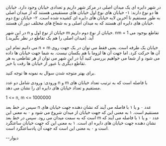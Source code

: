 در شهر دایره ای یک میدان اصلی در مرکز شهر داریم و تعدادی خیابان وجود دارد. خیابان ها دو نوع دارند:
۱- خیابان های نوع اول خیابان های مستقیمی هستند که از میدان اصلی به طور مستقیم تا آخرین لایه خیابان های دایره ای کشیده شده است.
۲- خیابان نوع دوم خیابان های دایره ای هستند که به میدان اصلی و به شعاع های مختلف دور آن هستند.

در این شهر n خیابان از نوع اول و m خیابان از نوع دوم داریم. nm + 1 تقاطع بوجود می آید. (میدان اصلی را هم یک تقاطع در نظر بگیرید.)

می دانیم تمام این n + m خیابان یک طرفه است. یعنی فقط می توان در یک جهت روی آن ها حرکت کرد. اما جهت آن ها لزوما با هم یکسان نیست. به شما جهت خیابان ها داده می شود و از شما می خواهیم بررسی کنید آیا در این شهر می توان از هر تقاطعی به هر تقاطع دیگری با عبور از خیابان ها رفت یا خیر.

برای بهتر متوجه شدن سوال به نمونه ها توجه کنید.

ورودی:
ورودی شامل دو عدد n و m با فاصله است که به ترتیب تعداد خیابان های مستقیم و تعداد خیابان های دایره ای را نشان می دهد.

1 <= n, m <= 1000000

سپس در خط بعد n عدد ۰ و یا ۱ با فاصله می آیند که نشان دهنده جهت خیابان های مستقیم است. ۱ به معنی این که جهت خیابان از میدان شروع می شود و ۰ به معنی این است که به سمت میدان می رود. 
سپس در خط بعد m عدد ۰ و یا ۱ با فاصله می آیند که نشان دهنده جهت خیابان های دایره ای است. ۱ به معنی این که جهت خیابان ساعتگرد است و ۰ به معنی این است که جهت آن پادساعتگرد است.



--دیوار
